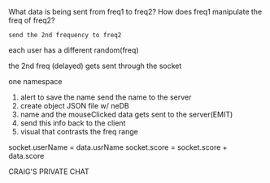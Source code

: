 What data is being sent from freq1 to freq2?
How does freq1 manipulate the freq of freq2?

    send the 2nd frequency to freq2

each user has a different random(freq)

the 2nd freq (delayed) gets sent through the socket

one namespace

1. alert to save the name
send the name to the server
2. create object JSON file w/ neDB
3. name and the mouseClicked data gets sent to the server(EMIT)
4. send this info back to the client
5. visual that contrasts the freq range


socket.userName = data.usrName
socket.score = socket.score + data.score

CRAIG'S PRIVATE CHAT 

